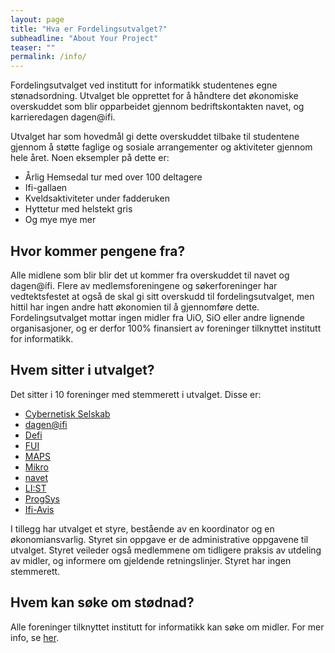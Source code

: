 ```yaml
---
layout: page
title: "Hva er Fordelingsutvalget?"
subheadline: "About Your Project"
teaser: ""
permalink: /info/
---
```

   
Fordelingsutvalget ved institutt for informatikk studentenes egne stønadsordning. Utvalget ble opprettet for å håndtere det økonomiske overskuddet som blir opparbeidet gjennom bedriftskontakten navet, og karrieredagen dagen@ifi.     
  
Utvalget har som hovedmål gi dette overskuddet tilbake til studentene gjennom å støtte faglige og sosiale arrangementer og aktiviteter gjennom hele året. Noen eksempler på dette er:    
- Årlig Hemsedal tur med over 100 deltagere
- Ifi-gallaen
- Kveldsaktiviteter under fadderuken
- Hyttetur med helstekt gris
- Og mye mye mer
## Hvor kommer pengene fra?
Alle midlene som blir blir det ut kommer fra overskuddet til navet og dagen@ifi. Flere av medlemsforeningene og søkerforeninger har vedtektsfestet at også de skal gi sitt overskudd til fordelingsutvalget, men hittil har ingen andre hatt økonomien til å gjennomføre dette. Fordelingsutvalget mottar ingen midler fra UiO, SiO eller andre lignende organisasjoner, og er derfor 100% finansiert av foreninger tilknyttet institutt for informatikk.     
## Hvem sitter i utvalget?
Det sitter i 10 foreninger med stemmerett i utvalget. Disse er:    
- [Cybernetisk Selskab](http://cyb.no/)
- [dagen@ifi](https://dagenatifi.no/)
- [Defi](http://defi.no/)
- [FUI](https://ififui.no/)
- [MAPS](http://foreninger.uio.no/maps/)
- [Mikro](https://www.facebook.com/pages/Studentforeningen-Mikro/151779014851965)
- [navet](http://ifinavet.no/)
- [LI:ST](http://pisk.ifi.uio.no/)
- [ProgSys](http://foreninger.uio.no/prognett/)
- [Ifi-Avis](http://ifiavis.no/)
  
I tillegg har utvalget et styre, bestående av en koordinator og en økonomiansvarlig. Styret sin oppgave er de administrative oppgavene til utvalget. Styret veileder også medlemmene om tidligere praksis av utdeling av midler, og informere om gjeldende retningslinjer. Styret har ingen stemmerett.     
## Hvem kan søke om stødnad? 
Alle foreninger tilknyttet institutt for informatikk kan søke om midler. For mer info, se [her](https://fordelingsutvalget.org/apply/). 
